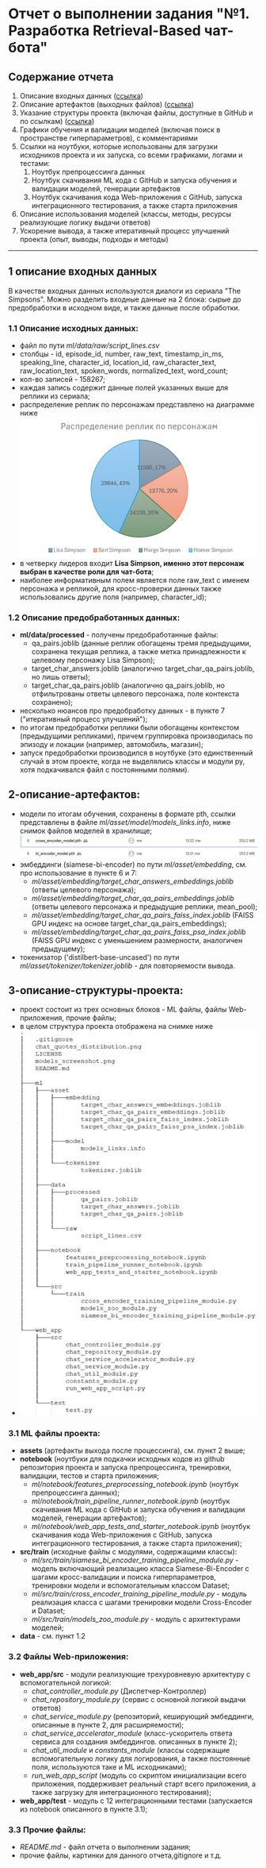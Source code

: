 # Отчет о выполнении задания "№1. Разработка Retrieval-Based чат-бота"

## Содержание отчета

1. Описание входных данных ([ссылка](#1-описание-входных-данных))
2. Описание артефактов (выходных файлов) ([ссылка](#2-описание-артефактов))
3. Указание структуры проекта (включая файлы, доступные в GitHub и по ссылкам) ([ссылка](#3-описание-структуры-проекта))
4. Графики обучения и валидации моделей (включая поиск в пространстве гиперпараметров), с комментариями
5. Ссылки на ноутбуки, которые использованы для загрузки исходников проекта и их запуска, со всеми графиками, логами и тестами:
   1. Ноутбук препроцессинга данных
   2. Ноутбук скачивания ML кода с GitHub и запуска обучения и валидации моделей, генерации артефактов
   3. Ноутбук скачивания кода Web-приложения с GitHub, запуска интеграционного тестирования, а также старта приложения
6. Описание использования моделей (классы, методы, ресурсы реализующие логику выдачи ответов)
7. Ускорение вывода, а также итеративный процесс улучшений проекта (опыт, выводы, подходы и методы)

---

## 1 описание входных данных

В качестве входных данных используются диалоги из сериала "The Simpsons".
Можно разделить входные данные на 2 блока: сырые до предобработки в исходном виде, и также данные после обработки.
### 1.1 Описание исходных данных:
- файл по пути *ml/data/raw/script_lines.csv*
- столбцы - id, episode_id, number, raw_text, timestamp_in_ms, speaking_line, character_id, location_id, raw_character_text, raw_location_text, spoken_words, normalized_text, word_count;
- кол-во записей - 158267;
- каждая запись содержит данные полей указанных выше для реплики из сериала;
- распределение реплик по персонажам представлено на диаграмме ниже
![img.png](chat_quotes_distribution.png)
- в четверку лидеров входит **Lisa Simpson, именно этот персонаж выбран в качестве роли для чат-бота**;
- наиболее информативным полем является поле raw_text с именем персонажа и репликой, для кросс-проверки данных также использовались другие поля (например, character_id);
### 1.2 Описание предобработанных данных:
- **ml/data/processed** - получены предобработанные файлы:
  - qa_pairs.joblib (данные реплик обогащены тремя предыдущими, сохранена текущая реплика, а также метка принадлежности к целевому персонажу Lisa Simpson);
  - target_char_answers.joblib (аналогично target_char_qa_pairs.joblib, но лишь ответы);
  - target_char_qa_pairs.joblib (аналогично qa_pairs.joblib, но отфильтрованы ответы целевого персонажа, поле контекста сохранено);
- несколько нюансов про предобработку данных - в пункте 7 ("итеративный процесс улучшений");
- по итогам предобработки реплики были обогащены контекстом (предыдущими репликами), причем группировка производилась по эпизоду и локации (например, автомобиль, магазин);
- запуск предобработки производился в ноутбуке (это единственный случай в этом проекте, когда не выделялись классы и модули py, хотя подкачивался файл с постоянными полями).
## 2-описание-артефактов:
- модели по итогам обучения, сохранены в формате pth, ссылки представлены в файле *ml/asset/model/models_links.info*, ниже снимок файлов моделей в хранилище;
![img_2.png](models_screenshot.png)
- эмбеддинги (siamese-bi-encoder) по пути *ml/asset/embedding*, см. про использование в пункте 6 и 7:
  - *ml/asset/embedding/target_char_answers_embeddings.joblib* (ответы целевого персонажа);
  - *ml/asset/embedding/target_char_qa_pairs_embeddings.joblib* (ответы целевого персонажа и предыдущие реплики, mean_pool);
  - *ml/asset/embedding/target_char_qa_pairs_faiss_index.joblib* (FAISS GPU индекс на основе target_char_qa_pairs_embeddings);
  - *ml/asset/embedding/target_char_qa_pairs_faiss_psa_index.joblib* (FAISS GPU индекс с уменьшением размерности, аналогичен предыдущему);
- токенизатор ('distilbert-base-uncased') по пути *ml/asset/tokenizer/tokenizer.joblib* - для повторяемости вывода.
## 3-описание-структуры-проекта:
- проект состоит из трех основных блоков - ML файлы, файлы Web-приложения, прочие файлы;
- в целом структура проекта отображена на снимке ниже
- ![img.png](project_tree.png)
### 3.1 ML файлы проекта:
- **assets** (артефакты выхода после процессинга), см. пункт 2 выше;
- **notebook** (ноутбуки для подкачки исходных кодов из github репозитория проекта и запуска препроцессинга, тренировки, валидации, тестов и старта приложения;
  - *ml/notebook/features_preprocessing_notebook.ipynb* (ноутбук препроцессинга данных); 
  - *ml/notebook/train_pipeline_runner_notebook.ipynb* (ноутбук скачивания ML кода с GitHub и запуска обучения и валидации моделей, генерации артефактов);  
  - *ml/notebook/web_app_tests_and_starter_notebook.ipynb* (ноутбук скачивания кода Web-приложения с GitHub, запуска интеграционного тестирования, а также старта приложения);
- **src/train** (исходные файлы с модулями, содержащими классы):
  - *ml/src/train/siamese_bi_encoder_training_pipeline_module.py* - модель включающий реализацию класса Siamese-Bi-Encoder с шагами кросс-валидации и поиска гиперпараметров, тренировки модели и вспомогательным классом Dataset;
  - *ml/src/train/cross_encoder_training_pipeline_module.py* - модуль реализация класса с шагами тренировки модели Cross-Encoder и Dataset;
  - *ml/src/train/models_zoo_module.py* - модуль с архитектурами моделей;
- **data** - см. пункт 1.2
### 3.2 Файлы Web-приложения:
- **web_app/src** - модули реализующие трехуровневую архитектуру с вспомогательной логикой:
  - *chat_controller_module.py* (Диспетчер-Контроллер)
  - *chat_repository_module.py* (сервис с основной логикой выдачи ответов)
  - *chat_service_module.py* (репозиторий, кеширующий эмбеддинги, описанные в пункте 2, для расширяемости);
  - *chat_service_accelerator_module* (класс-ускоритель ответа сервиса для создания эмбеддингов. описанных в пункте 2);
  - *chat_util_module* и *constants_module* (классы содержащие вспомогательную логику для логирования, а также постоянные поля, используются таке и ML исходниками);
  - *run_web_app_script* (модуль со скриптом инициализации всего приложения, поддерживает реальный старт всего приложения, а также загрузку для интеграционного тестирования);
- **web_app/test** - модуль с 12 интеграционными тестами (запускается из notebook описанного в пункте 3.1);
### 3.3 Прочие файлы:
- *README.md* - файл отчета о выполнении задания;
- прочие файлы, картинки для данного отчета,gitignore и т.д.